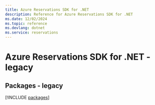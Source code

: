 ```yaml
---
title: Azure Reservations SDK for .NET
description: Reference for Azure Reservations SDK for .NET
ms.date: 12/02/2024
ms.topic: reference
ms.devlang: dotnet
ms.service: reservations
---
```

# Azure Reservations SDK for .NET - legacy
## Packages - legacy
[!INCLUDE [packages](reservations-index.md)]